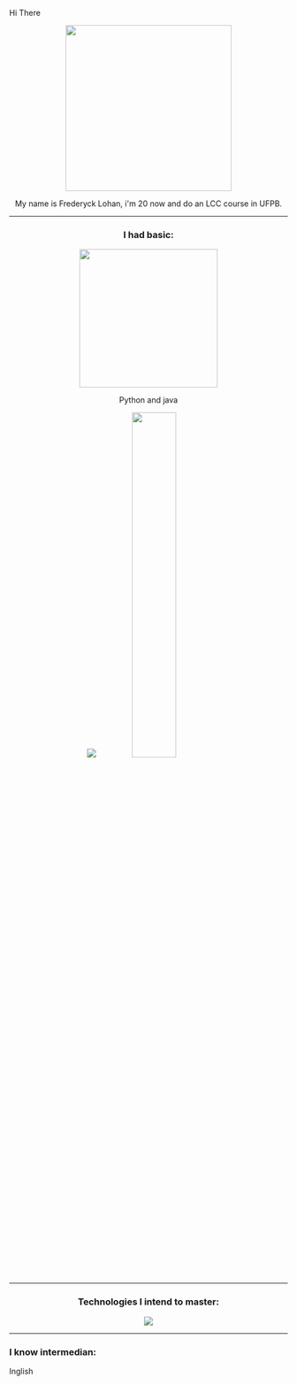 Hi There
<div align = "center">
  <img src="https://i.pinimg.com/originals/c4/1e/30/c41e304c90f23e849be92efcfe096b9e.gif" width="300" />
  
  My name is Frederyck Lohan, i'm 20 now and do an LCC course in UFPB. 

  ---
  ### I had basic:

 <img src="https://user-images.githubusercontent.com/45157446/161337980-87a1b2e4-99ea-4fc8-ab1e-faa61357b40d.gif" width="250" />
  
  Python and java

  <img src= "https://github-readme-stats.vercel.app/api?username=gowther1387&show_icons=true&theme=dark" />
  
  <img src="https://github-readme-stats.vercel.app/api/top-langs/?username=gowther1387&layout=compact&theme=dark" width="40%"/>

  ---
  ### Technologies I intend to master:
  
  <img src="https://skillicons.dev/icons?i=python,java,spring,css,git,vscode,html,nodejs,javascript,kotlin,androidstudio,mysql,figma&perline=7" />
</div>

  ---
  ### I know intermedian:
Inglish
